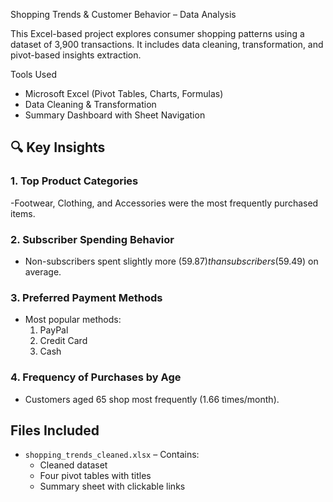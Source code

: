  Shopping Trends & Customer Behavior – Data Analysis

This Excel-based project explores consumer shopping patterns using a dataset of 3,900 transactions. It includes data cleaning, transformation, and pivot-based insights extraction.

 Tools Used
- Microsoft Excel (Pivot Tables, Charts, Formulas)
- Data Cleaning & Transformation
- Summary Dashboard with Sheet Navigation

## 🔍 Key Insights

### 1. Top Product Categories
-Footwear, Clothing, and Accessories were the most frequently purchased items.

### 2. Subscriber Spending Behavior
- Non-subscribers spent slightly more ($59.87) than subscribers ($59.49) on average.

### 3. Preferred Payment Methods
- Most popular methods:
  1. PayPal
  2. Credit Card
  3. Cash

### 4. Frequency of Purchases by Age
- Customers aged 65 shop most frequently (1.66 times/month).

##  Files Included
- `shopping_trends_cleaned.xlsx` – Contains:
  - Cleaned dataset
  - Four pivot tables with titles
  - Summary sheet with clickable links

 

